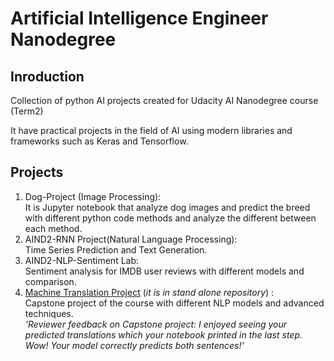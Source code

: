 # Artificial Intelligence Engineer Nanodegree
## Inroduction
Collection of python AI projects created for Udacity AI Nanodegree course (Term2)

It have practical projects in the field of AI using modern libraries and frameworks such as Keras and Tensorflow.

## Projects
1. Dog-Project (Image Processing): <br/>
It is Jupyter notebook that analyze dog images and predict the breed with different python code methods and analyze the different between each method.<br/>
2. AIND2-RNN  Project(Natural Language Processing): <br/>
Time Series Prediction and Text Generation.
3. AIND2-NLP-Sentiment Lab: <br/>
Sentiment analysis for IMDB user reviews with different models and comparison.<br/>
4. [Machine Translation Project](https://github.com/Barqawiz/aind2-nlp-capstone-translation) (*it is in stand alone repository*) :<br/>
Capstone project of the course with different NLP models and advanced techniques.<br/>
*'Reviewer feedback on Capstone project: I  enjoyed seeing your predicted translations which your notebook printed in the last step. Wow! Your model correctly predicts both sentences!'*
